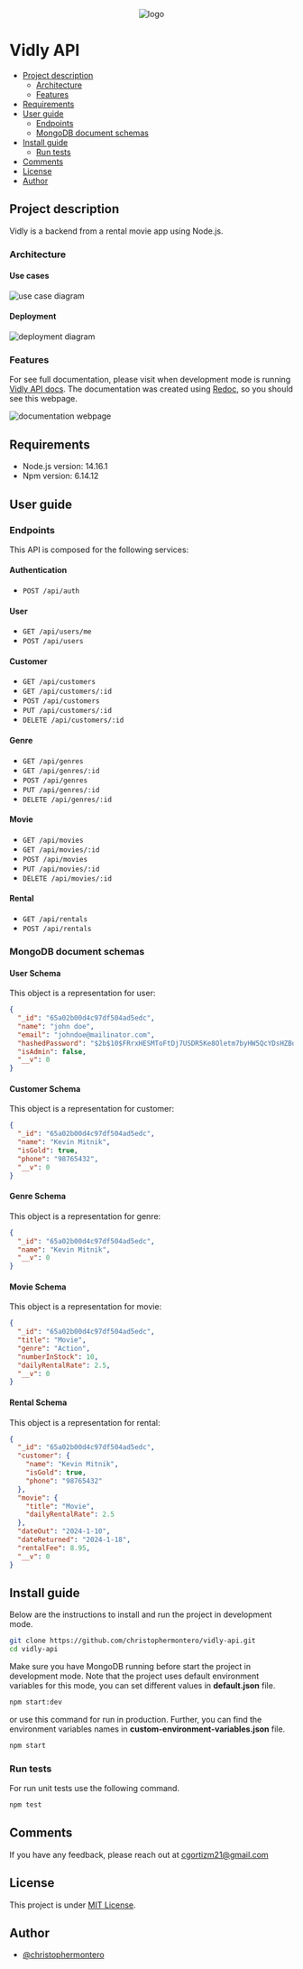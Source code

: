 <p align="center"><img src="./docs/assets/vidly-logo.png" alt="logo"></p>

# Vidly API

- [Project description](#project-description)
  - [Architecture](#architecture)
  - [Features](#features)
- [Requirements](#requirements)
- [User guide](#user-guide)
  - [Endpoints](#endpoints)
  - [MongoDB document schemas](#mongoDB-document-schemas)
- [Install guide](#install-guide)
  - [Run tests](#run-tests)
- [Comments](#comments)
- [License](#license)
- [Author](#author)

## Project description

Vidly is a backend from a rental movie app using Node.js.

### Architecture

#### Use cases

![use case diagram](./docs/diagrams/vidly-use-cases.png)

#### Deployment

![deployment diagram](./docs/diagrams/vidly-deployment.png)

### Features

For see full documentation, please visit when development mode is running [Vidly API docs](http://localhost:3000/redoc.html). The documentation was created using [Redoc](https://redocly.com/), so you should see this webpage.

![documentation webpage](./docs/assets/documentation.png)

## Requirements

- Node.js version: 14.16.1
- Npm version: 6.14.12

## User guide

### Endpoints

This API is composed for the following services:

#### Authentication

- `POST /api/auth`

#### User

- `GET /api/users/me`
- `POST /api/users`

#### Customer

- `GET /api/customers`
- `GET /api/customers/:id`
- `POST /api/customers`
- `PUT /api/customers/:id`
- `DELETE /api/customers/:id`

#### Genre

- `GET /api/genres`
- `GET /api/genres/:id`
- `POST /api/genres`
- `PUT /api/genres/:id`
- `DELETE /api/genres/:id`

#### Movie

- `GET /api/movies`
- `GET /api/movies/:id`
- `POST /api/movies`
- `PUT /api/movies/:id`
- `DELETE /api/movies/:id`

#### Rental

- `GET /api/rentals`
- `POST /api/rentals`

### MongoDB document schemas

#### User Schema

This object is a representation for user:

```json
{
  "_id": "65a02b00d4c97df504ad5edc",
  "name": "john doe",
  "email": "johndoe@mailinator.com",
  "hashedPassword": "$2b$10$FRrxHESMToFtDj7USDR5Ke8Oletm7byHW5QcYDsHZBofeM44rIJpy",
  "isAdmin": false,
  "__v": 0
}
```

#### Customer Schema

This object is a representation for customer:

```json
{
  "_id": "65a02b00d4c97df504ad5edc",
  "name": "Kevin Mitnik",
  "isGold": true,
  "phone": "98765432",
  "__v": 0
}
```

#### Genre Schema

This object is a representation for genre:

```json
{
  "_id": "65a02b00d4c97df504ad5edc",
  "name": "Kevin Mitnik",
  "__v": 0
}
```

#### Movie Schema

This object is a representation for movie:

```json
{
  "_id": "65a02b00d4c97df504ad5edc",
  "title": "Movie",
  "genre": "Action",
  "numberInStock": 10,
  "dailyRentalRate": 2.5,
  "__v": 0
}
```

#### Rental Schema

This object is a representation for rental:

```json
{
  "_id": "65a02b00d4c97df504ad5edc",
  "customer": {
    "name": "Kevin Mitnik",
    "isGold": true,
    "phone": "98765432"
  },
  "movie": {
    "title": "Movie",
    "dailyRentalRate": 2.5
  },
  "dateOut": "2024-1-10",
  "dateReturned": "2024-1-18",
  "rentalFee": 8.95,
  "__v": 0
}
```

## Install guide

Below are the instructions to install and run the project in development mode.

```bash
git clone https://github.com/christophermontero/vidly-api.git
cd vidly-api
```

Make sure you have MongoDB running before start the project in development mode. Note that the project uses default environment variables for this mode, you can set different values in **default.json** file.

```bash
npm start:dev
```

or use this command for run in production. Further, you can find the environment variables names in **custom-environment-variables.json** file.

```bash
npm start
```

### Run tests

For run unit tests use the following command.

```bash
npm test
```

## Comments

If you have any feedback, please reach out at cgortizm21@gmail.com

## License

This project is under [MIT License](https://opensource.org/license/mit).

## Author

- [@christophermontero](https://github.com/christophermontero)
